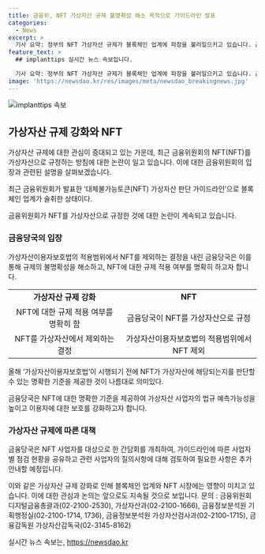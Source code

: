 ```yaml
---
title: 금융위, NFT 가상자산 규제 불명확성 해소 목적으로 가이드라인 발표
categories:
  - News
excerpt: >
  기사 요약: 정부의 NFT 가상자산 규제가 블록체인 업계에 파장을 불러일으키고 있습니다. 금융당국은 NFT에 대한 가상자산 규제 적용여부를 명확히 하기 위해 NFT의 가상자산 판단 가이드라인을 발표했습니다. 이로써 NFT 사업자들은 법규 예측 가능성을 높이고, 이용자에 대한 보호를 강화할 수 있게 되었습니다. 또한 가상자산 관련 간담회를 개최하여 가이드라인에 따른 사업자별 점검 현황을 공유하고, 추가적인 안내를 진행할 예정입니다.
feature_text: >
  ## implanttips 실시간 뉴스 속보입니다.

  기사 요약: 정부의 NFT 가상자산 규제가 블록체인 업계에 파장을 불러일으키고 있습니다. 금융당국은 NFT에 대한 가상자산 규제 적용여부를 명확히 하기 위해 NFT의 가상자산 판단 가이드라인을 발표했습니다. 이로써 NFT 사업자들은 법규 예측 가능성을 높이고, 이용자에 대한 보호를 강화할 수 있게 되었습니다. 또한 가상자산 관련 간담회를 개최하여 가이드라인에 따른 사업자별 점검 현황을 공유하고, 추가적인 안내를 진행할 예정입니다.
image: 'https://newsdao.kr/res/images/meta/newsdao_breakingnews.jpg'
---
```


<p><img src="https://newsdao.kr/res/images/meta/newsdao_breakingnews.jpg" alt="implanttips 속보" /></p>

<h2 data-ke-size="size26">가상자산 규제 강화와 NFT</h2>

<p>가상자산 규제에 대한 관심이 증대되고 있는 가운데, 최근 금융위원회의 NFT(NFT)를 가상자산으로 규정하는 방침에 대한 논란이 일고 있습니다. 이에 대한 금융위원회의 입장과 관련된 설명을 살펴보겠습니다.</p>

<p data-ke-size="size16">최근 금융위원회가 발표한 ‘대체불가능토큰(NFT) 가상자산 판단 가이드라인’으로 블록체인 업계가 술취한 상태이다.</p>

<p>금융위원회가 NFT를 가상자산으로 규정한 것에 대한 논란이 계속되고 있습니다.</p>

<h3>금융당국의 입장</h3>

<p>가상자산이용자보호법의 적용범위에서 NFT를 제외하는 결정을 내린 금융당국은 이를 통해 규제의 불명확성을 해소하고, NFT에 대한 규제 적용 여부를 명확히 하고자 합니다.</p>

<table>
  <tr>
    <td style="text-align: center; height: 17px;"><b>가상자산 규제 강화</b></td>
    <td style="text-align: center; height: 17px;"><b>NFT</b></td>
  </tr>
  <tr>
    <td style="text-align: center; height: 17px;">NFT에 대한 규제 적용 여부를 명확히 함</td>
    <td style="text-align: center; height: 17px;">금융당국이 NFT를 가상자산으로 규정</td>
  </tr>
  <tr>
    <td style="text-align: center; height: 17px;">NFT를 가상자산에서 제외하는 결정</td>
    <td style="text-align: center; height: 17px;">가상자산이용자보호법의 적용범위에서 NFT 제외</td>
  </tr>
</table>

<p data-ke-size="size16">올해 ‘가상자산이용자보호법’이 시행되기 전에 NFT가 가상자산에 해당되는지를 판단할 수 있는 명확한 기준을 제공한 것이 나름대로 의미있다.</p>

<p>금융당국은 NFT에 대한 명확한 기준을 제공하여 가상자산 사업자의 법규 예측가능성을 높이고 이용자에 대한 보호를 강화하고자 합니다.</p>

<h3>가상자산 규제에 따른 대책</h3>

<p>금융당국은 NFT 사업자를 대상으로 한 간담회를 개최하여, 가이드라인에 따른 사업자별 점검 현황을 공유하고 관련 사업자의 질의사항에 대해 검토하여 필요한 사항은 추가 안내할 예정입니다.</p>

<p>이와 같은 가상자산 규제 강화로 인해 블록체인 업계와 NFT 시장에는 영향이 미치고 있습니다. 이에 대한 관심과 논의는 앞으로도 지속될 것으로 보입니다. 
문의 : 금융위원회 디지털금융총괄과(02-2100-2530), 가상자산과(02-2100-1666), 금융정보분석원 기획행정실(02-2100-1714, 1736), 금융정보분석원 가상자산검사과(02-2100-1715), 금융감독원 가상자산감독국(02-3145-8162)</p>
실시간 뉴스 속보는, <a href="https://newsdao.kr" rel="dofollow">https://newsdao.kr</a>


